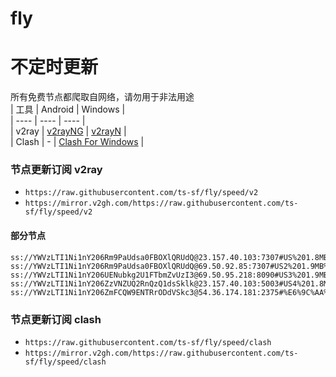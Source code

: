 # fly
# 不定时更新
所有免费节点都爬取自网络，请勿用于非法用途  
|  工具  | Android  | Windows  |  
|  ----  | ----   | ----  |  
| v2ray  | [v2rayNG](https://github.com/2dust/v2rayNG/releases) | [v2rayN](https://github.com/2dust/v2rayN/releases) |  
| Clash  | - | [Clash For Windows](https://github.com/2dust/clashN/releases) | 
  
### 节点更新订阅  v2ray
- `https://raw.githubusercontent.com/ts-sf/fly/speed/v2`  
- `https://mirror.v2gh.com/https://raw.githubusercontent.com/ts-sf/fly/speed/v2`  

#### 部分节点  
``` 
ss://YWVzLTI1Ni1nY206Rm9PaUdsa0FBOXlQRUdQ@23.157.40.103:7307#US%201.8MB%2Fs
ss://YWVzLTI1Ni1nY206Rm9PaUdsa0FBOXlQRUdQ@69.50.92.85:7307#US2%201.9MB%2Fs
ss://YWVzLTI1Ni1nY206UENubkg2U1FTbmZvUzI3@69.50.95.218:8090#US3%201.9MB%2Fs
ss://YWVzLTI1Ni1nY206ZzVNZUQ2RnQzQ1dsSklk@23.157.40.103:5003#US4%201.8MB%2Fs
ss://YWVzLTI1Ni1nY206ZmFCQW9ENTRrODdVSkc3@54.36.174.181:2375#%E6%9C%AA%E7%9F%A514%201.8MB%2Fs
```
### 节点更新订阅  clash
- `https://raw.githubusercontent.com/ts-sf/fly/speed/clash`  
- `https://mirror.v2gh.com/https://raw.githubusercontent.com/ts-sf/fly/speed/clash`  


